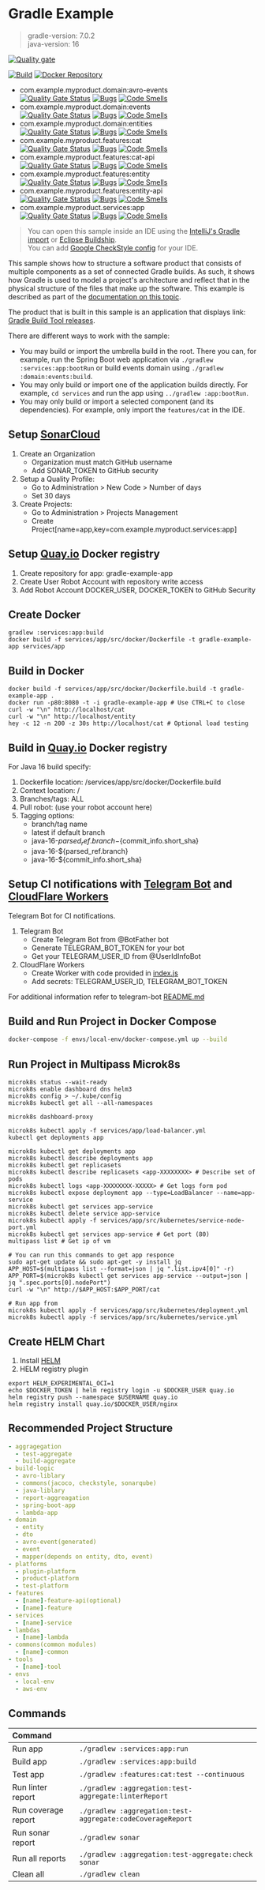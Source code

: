 # Gradle Example
> gradle-version: 7.0.2  
> java-version: 16

[![Quality gate](https://sonarcloud.io/api/project_badges/quality_gate?project=com.example.myproduct.services%3Aapp)](https://sonarcloud.io/dashboard?id=com.example.myproduct.services%3Aapp)

[![Build](https://github.com/srcmaxim/gradle-example/actions/workflows/build.yml/badge.svg)](https://github.com/srcmaxim/gradle-example/actions/workflows/build.yml)
[![Docker Repository](https://img.shields.io/badge/docker-latest-brightgreen)](https://quay.io/repository/srcmaxim/gradle-example-app?tab=tags)

- com.example.myproduct.domain:avro-events  
  [![Quality Gate Status](https://sonarcloud.io/api/project_badges/measure?project=com.example.myproduct.domain:avro-events&metric=alert_status)](https://sonarcloud.io/dashboard?id=com.example.myproduct.domain:avro-events)
  [![Bugs](https://sonarcloud.io/api/project_badges/measure?project=com.example.myproduct.domain:avro-events&metric=bugs)](https://sonarcloud.io/dashboard?id=com.example.myproduct.domain:avro-events)
  [![Code Smells](https://sonarcloud.io/api/project_badges/measure?project=com.example.myproduct.domain:avro-events&metric=code_smells)](https://sonarcloud.io/dashboard?id=com.example.myproduct.domain:avro-events)
- com.example.myproduct.domain:events  
  [![Quality Gate Status](https://sonarcloud.io/api/project_badges/measure?project=com.example.myproduct.domain:events&metric=alert_status)](https://sonarcloud.io/dashboard?id=com.example.myproduct.domain:events)
  [![Bugs](https://sonarcloud.io/api/project_badges/measure?project=com.example.myproduct.domain:events&metric=bugs)](https://sonarcloud.io/dashboard?id=com.example.myproduct.domain:events)
  [![Code Smells](https://sonarcloud.io/api/project_badges/measure?project=com.example.myproduct.domain:events&metric=code_smells)](https://sonarcloud.io/dashboard?id=com.example.myproduct.domain:events)
- com.example.myproduct.domain:entities  
  [![Quality Gate Status](https://sonarcloud.io/api/project_badges/measure?project=com.example.myproduct.domain:entities&metric=alert_status)](https://sonarcloud.io/dashboard?id=com.example.myproduct.domain:entities)
  [![Bugs](https://sonarcloud.io/api/project_badges/measure?project=com.example.myproduct.domain:entities&metric=bugs)](https://sonarcloud.io/dashboard?id=com.example.myproduct.domain:entities)
  [![Code Smells](https://sonarcloud.io/api/project_badges/measure?project=com.example.myproduct.domain:entities&metric=code_smells)](https://sonarcloud.io/dashboard?id=com.example.myproduct.domain:entities)
- com.example.myproduct.features:cat  
  [![Quality Gate Status](https://sonarcloud.io/api/project_badges/measure?project=com.example.myproduct.features:cat&metric=alert_status)](https://sonarcloud.io/dashboard?id=com.example.myproduct.features:cat)
  [![Bugs](https://sonarcloud.io/api/project_badges/measure?project=com.example.myproduct.features:cat&metric=bugs)](https://sonarcloud.io/dashboard?id=com.example.myproduct.features:cat)
  [![Code Smells](https://sonarcloud.io/api/project_badges/measure?project=com.example.myproduct.features:cat&metric=code_smells)](https://sonarcloud.io/dashboard?id=com.example.myproduct.features:cat)
- com.example.myproduct.features:cat-api  
  [![Quality Gate Status](https://sonarcloud.io/api/project_badges/measure?project=com.example.myproduct.features:cat-api&metric=alert_status)](https://sonarcloud.io/dashboard?id=com.example.myproduct.features:cat-api)
  [![Bugs](https://sonarcloud.io/api/project_badges/measure?project=com.example.myproduct.features:cat-api&metric=bugs)](https://sonarcloud.io/dashboard?id=com.example.myproduct.features:cat-api)
  [![Code Smells](https://sonarcloud.io/api/project_badges/measure?project=com.example.myproduct.features:cat-api&metric=code_smells)](https://sonarcloud.io/dashboard?id=com.example.myproduct.features:cat-api)
- com.example.myproduct.features:entity  
  [![Quality Gate Status](https://sonarcloud.io/api/project_badges/measure?project=com.example.myproduct.features:entity&metric=alert_status)](https://sonarcloud.io/dashboard?id=com.example.myproduct.features:entity)
  [![Bugs](https://sonarcloud.io/api/project_badges/measure?project=com.example.myproduct.features:entity&metric=bugs)](https://sonarcloud.io/dashboard?id=com.example.myproduct.features:entity)
  [![Code Smells](https://sonarcloud.io/api/project_badges/measure?project=com.example.myproduct.features:entity&metric=code_smells)](https://sonarcloud.io/dashboard?id=com.example.myproduct.features:entity)
- com.example.myproduct.features:entity-api  
  [![Quality Gate Status](https://sonarcloud.io/api/project_badges/measure?project=com.example.myproduct.features:entity-api&metric=alert_status)](https://sonarcloud.io/dashboard?id=com.example.myproduct.features:entity-api)
  [![Bugs](https://sonarcloud.io/api/project_badges/measure?project=com.example.myproduct.features:entity-api&metric=bugs)](https://sonarcloud.io/dashboard?id=com.example.myproduct.features:entity-api)
  [![Code Smells](https://sonarcloud.io/api/project_badges/measure?project=com.example.myproduct.features:entity-api&metric=code_smells)](https://sonarcloud.io/dashboard?id=com.example.myproduct.features:entity-api)
- com.example.myproduct.services:app  
  [![Quality Gate Status](https://sonarcloud.io/api/project_badges/measure?project=com.example.myproduct.services:app&metric=alert_status)](https://sonarcloud.io/dashboard?id=com.example.myproduct.services:app)
  [![Bugs](https://sonarcloud.io/api/project_badges/measure?project=com.example.myproduct.services:app&metric=bugs)](https://sonarcloud.io/dashboard?id=com.example.myproduct.services:app)
  [![Code Smells](https://sonarcloud.io/api/project_badges/measure?project=com.example.myproduct.services:app&metric=code_smells)](https://sonarcloud.io/dashboard?id=com.example.myproduct.services:app)
  

> You can open this sample inside an IDE using the [IntelliJ's Gradle import](https://www.jetbrains.com/help/idea/gradle.html#gradle_import_project_start) or [Eclipse Buildship](https://projects.eclipse.org/projects/tools.buildship).  
> You can add [Google CheckStyle config](build-logic/commons/src/main/resources/StyleSources.md) for your IDE.

This sample shows how to structure a software product that consists of multiple components as a set of connected Gradle builds.
As such, it shows how Gradle is used to model a project's architecture and reflect that in the physical structure of the files that make up the software.
This example is described as part of the [documentation on this topic](https://docs.gradle.org/7.0/userguide/structuring_software_products.html).

The product that is built in this sample is an application that displays link: [Gradle Build Tool releases](https://gradle.org/releases/).

There are different ways to work with the sample:

- You may build or import the umbrella build in the root.
  There you can, for example, run the Spring Boot web application via `./gradlew :services:app:bootRun` or build events domain using `./gradlew :domain:events:build`.
- You may only build or import one of the application builds directly.
  For example, `cd services` and run the app using  `../gradlew :app:bootRun`.
- You may only build or import a selected component (and its dependencies).
  For example, only import the `features/cat` in the IDE.

## Setup [SonarCloud](https://sonarcloud.io/)

1. Create an Organization
   - Organization must match GitHub username
   - Add SONAR_TOKEN to GitHub security 
2. Setup a Quality Profile:
   - Go to Administration > New Code > Number of days
   - Set 30 days
3. Create Projects:
   - Go to Administration > Projects Management
   - Create Project\[name=app,key=com.example.myproduct.services:app]
    
## Setup [Quay.io](https://quay.io) Docker registry

1. Create repository for app: gradle-example-app
2. Create User Robot Account with repository write access
3. Add Robot Account DOCKER_USER, DOCKER_TOKEN to GitHub Security

## Create Docker

```
gradlew :services:app:build
docker build -f services/app/src/docker/Dockerfile -t gradle-example-app services/app
```

## Build in Docker

```
docker build -f services/app/src/docker/Dockerfile.build -t gradle-example-app .
docker run -p80:8080 -t -i gradle-example-app # Use CTRL+C to close
curl -w "\n" http://localhost/cat
curl -w "\n" http://localhost/entity
hey -c 12 -n 200 -z 30s http://localhost/cat # Optional load testing
```

## Build in [Quay.io](https://quay.io) Docker registry

For Java 16 build specify:

1. Dockerfile location: /services/app/src/docker/Dockerfile.build
2. Context location: /
3. Branches/tags: ALL
4. Pull robot: (use your robot account here)
5. Tagging options:
   - branch/tag name
   - latest if default branch
   - java-16-${parsed_ref.branch}-${commit_info.short_sha}
   - java-16-${parsed_ref.branch}
   - java-16-${commit_info.short_sha}
    
## Setup CI notifications with [Telegram Bot](https://telegram.org/blog/bot-revolution) and [CloudFlare Workers](https://workers.cloudflare.com/)

Telegram Bot for CI notifications.

1. Telegram Bot
   - Create Telegram Bot from @BotFather bot
   - Generate TELEGRAM_BOT_TOKEN for your bot
   - Get your TELEGRAM_USER_ID from @UserIdInfoBot
2. CloudFlare Workers
   - Create Worker with code provided in [index.js](/tools/telegram-bot-tool/index.js)
   - Add secrets: TELEGRAM_USER_ID, TELEGRAM_BOT_TOKEN

For additional information refer to telegram-bot [README.md](/tools/telegram-bot-tool/README.md)

## Build and Run Project in Docker Compose

```bash
docker-compose -f envs/local-env/docker-compose.yml up --build
```

## Run Project in Multipass Microk8s

```
microk8s status --wait-ready
microk8s enable dashboard dns helm3
microk8s config > ~/.kube/config
microk8s kubectl get all --all-namespaces

microk8s dashboard-proxy

microk8s kubectl apply -f services/app/load-balancer.yml
kubectl get deployments app

microk8s kubectl get deployments app
microk8s kubectl describe deployments app
microk8s kubectl get replicasets
microk8s kubectl describe replicasets <app-XXXXXXXX> # Describe set of pods
microk8s kubectl logs <app-XXXXXXXX-XXXXX> # Get logs form pod
microk8s kubectl expose deployment app --type=LoadBalancer --name=app-service 
microk8s kubectl get services app-service
microk8s kubectl delete service app-service
microk8s kubectl apply -f services/app/src/kubernetes/service-node-port.yml
microk8s kubectl get services app-service # Get port (80)
multipass list # Get ip of vm

# You can run this commands to get app responce
sudo apt-get update && sudo apt-get -y install jq
APP_HOST=$(multipass list --format=json | jq ".list.ipv4[0]" -r)
APP_PORT=$(microk8s kubectl get services app-service --output=json | jq ".spec.ports[0].nodePort")
curl -w "\n" http://$APP_HOST:$APP_PORT/cat

# Run app from 
microk8s kubectl apply -f services/app/src/kubernetes/deployment.yml
microk8s kubectl apply -f services/app/src/kubernetes/service.yml

```

## Create HELM Chart

1. Install [HELM](https://helm.sh/docs/intro/install/)
2. HELM registry plugin

```
export HELM_EXPERIMENTAL_OCI=1
echo $DOCKER_TOKEN | helm registry login -u $DOCKER_USER quay.io
helm registry push --namespace $USERNAME quay.io
helm registry install quay.io/$DOCKER_USER/nginx
```

## Recommended Project Structure

```yml
- aggragegation
  - test-aggregate
  - build-aggregate
- build-logic
  - avro-liblary
  - commons(jacoco, checkstyle, sonarqube)
  - java-liblary
  - report-aggreagation
  - spring-boot-app
  - lambda-app
- domain
  - entity
  - dto
  - avro-event(generated)
  - event
  - mapper(depends on entity, dto, event)
- platforms
  - plugin-platform
  - product-platform
  - test-platform
- features
  - [name]-feature-api(optional)
  - [name]-feature
- services
  - [name]-service
- lambdas
  - [name]-lambda
- commons(common modules)
  - [name]-common
- tools
  - [name]-tool
- envs
  - local-env
  - aws-env
```

## Commands

|Command||
|:---|---|
|Run app|`./gradlew :services:app:run`
|Build app| `./gradlew :services:app:build`
|Test app|`./gradlew :features:cat:test --continuous`
|Run linter report|`./gradlew :aggregation:test-aggregate:linterReport`
|Run coverage report|`./gradlew :aggregation:test-aggregate:codeCoverageReport`
|Run sonar report|`./gradlew sonar`
|Run all reports|`./gradlew :aggregation:test-aggregate:check sonar`
|Clean all|`./gradlew clean`

